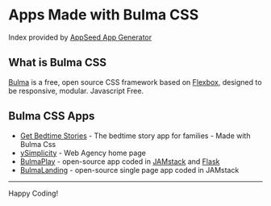 # Apps Made with Bulma CSS
Index provided by [AppSeed App Generator](https://appseed.us/app-generator)

## What is Bulma CSS
[Bulma](https://bulma.io/) is a free, open source CSS framework based on [Flexbox](https://css-tricks.com/snippets/css/a-guide-to-flexbox/), designed to be responsive, modular. Javascript Free. 

## Bulma CSS Apps
- [Get Bedtime Stories](https://getbedtimestories.com/) - The bedtime story app for families - Made with Bulma Css
- [ySimplicity](https://ysimplicity.com/) - Web Agency home page
- [BulmaPlay](https://appseed.us/apps/bulma-css/bulmaplay) - open-source app coded in [JAMstack](https://appseed.us/apps/bulma-css/bulmaplay) and [Flask](https://appseed.us/apps/flask-apps/bulmaplay-flask-and-bulma-css)
- [BulmaLanding](https://appseed.us/apps/bulma-css/bulmaplay) - open-source single page app coded in JAMstack

---
Happy Coding! 

